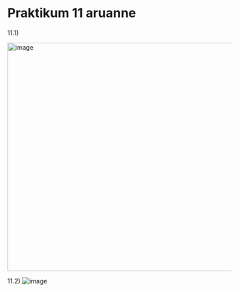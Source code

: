 # Praktikum 11 aruanne

11.1)

<img width="514" alt="image" src="https://github.com/armeig/opsys_praktikumid_armei_grete/assets/145908210/9d531b9d-da0d-402c-9f77-e2a72e1d78c2">

11.2) 
![image](https://github.com/armeig/opsys_praktikumid_armei_grete/assets/145908210/30c1d620-6bc9-4f7c-859e-e06e0226f16b)


